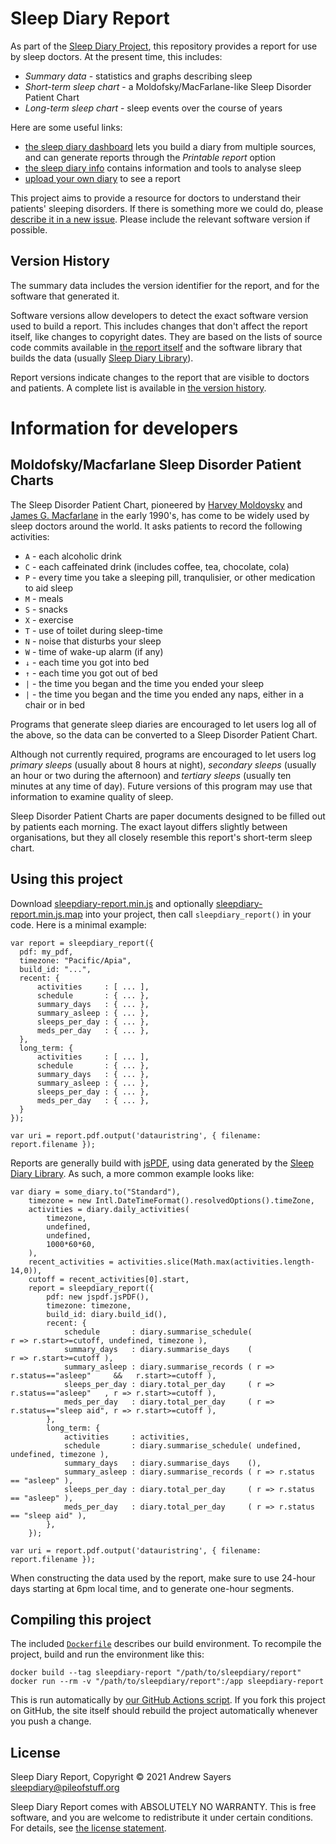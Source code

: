 # Sleep Diary Report

As part of the [Sleep Diary Project](https://sleepdiary.github.io/), this repository provides a report for use by sleep doctors.  At the present time, this includes:

* _Summary data_ - statistics and graphs describing sleep
* _Short-term sleep chart_ - a Moldofsky/MacFarlane-like Sleep Disorder Patient Chart
* _Long-term sleep chart_ - sleep events over the course of years

Here are some useful links:

* [the sleep diary dashboard](../dashboard) lets you build a diary from multiple sources, and can generate reports through the _Printable report_ option
* [the sleep diary info](https://github.com/sleepdiary/info) contains information and tools to analyse sleep
* <a href="#diary-input" id="diary-input-link">upload your own diary</a> to see a report
<input id="diary-input" type="file" style="display:none">

This project aims to provide a resource for doctors to understand their patients' sleeping disorders.  If there is something more we could do, please [describe it in a new issue](https://github.com/sleepdiary/report/issues/new).  Please include the relevant software version if possible.

## Version History

The summary data includes the version identifier for the report, and for the software that generated it.

Software versions allow developers to detect the exact software version used to build a report.  This includes changes that don't affect the report itself, like changes to copyright dates.  They are based on the lists of source code commits available in [the report itself](https://github.com/sleepdiary/report/commits/main) and the software library that builds the data (usually [Sleep Diary Library](https://github.com/sleepdiary/library/commits/main)).

Report versions indicate changes to the report that are visible to doctors and patients.  A complete list is available in [the version history](version_history.txt).

# Information for developers

## Moldofsky/Macfarlane Sleep Disorder Patient Charts

The Sleep Disorder Patient Chart, pioneered by [Harvey Moldoysky](http://sites.utoronto.ca/pain/about-us/profile/harvey-moldofsky.html) and [James G. Macfarlane](https://www.psychiatry.utoronto.ca/faculty/james-g-macfarlane) in the early 1990's, has come to be widely used by sleep doctors around the world.  It asks patients to record the following activities:

* `A` - each alcoholic drink
* `C` - each caffeinated drink (includes coffee, tea, chocolate, cola)
* `P` - every time you take a sleeping pill, tranqulisier, or other medication to aid sleep
* `M` - meals
* `S` - snacks
* `X` - exercise
* `T` - use of toilet during sleep-time
* `N` - noise that disturbs your sleep
* `W` - time of wake-up alarm (if any)
* `↓` - each time you got into bed
* `↑` - each time you got out of bed
* `|` - the time you began and the time you ended your sleep
* `|` - the time you began and the time you ended any naps, either in a chair or in bed

Programs that generate sleep diaries are encouraged to let users log all of the above, so the data can be converted to a Sleep Disorder Patient Chart.

Although not currently required, programs are encouraged to let users log _primary sleeps_ (usually about 8 hours at night), _secondary sleeps_ (usually an hour or two during the afternoon) and _tertiary sleeps_ (usually ten minutes at any time of day).  Future versions of this program may use that information to examine quality of sleep.

Sleep Disorder Patient Charts are paper documents designed to be filled out by patients each morning.  The exact layout differs slightly between organisations, but they all closely resemble this report's short-term sleep chart.

## Using this project

Download [sleepdiary-report.min.js](sleepdiary-report.min.js) and optionally [sleepdiary-report.min.js.map](sleepdiary-report.min.js.map) into your project, then call `sleepdiary_report()` in your code.  Here is a minimal example:

    var report = sleepdiary_report({
      pdf: my_pdf,
      timezone: "Pacific/Apia",
      build_id: "...",
      recent: {
          activities     : [ ... ],
          schedule       : { ... },
          summary_days   : { ... },
          summary_asleep : { ... },
          sleeps_per_day : { ... },
          meds_per_day   : { ... },
      },
      long_term: {
          activities     : [ ... ],
          schedule       : { ... },
          summary_days   : { ... },
          summary_asleep : { ... },
          sleeps_per_day : { ... },
          meds_per_day   : { ... },
      }
    });

    var uri = report.pdf.output('datauristring', { filename: report.filename });

Reports are generally build with [jsPDF](https://github.com/MrRio/jsPDF), using data generated by the [Sleep Diary Library](https://github.com/sleepdiary/library).  As such, a more common example looks like:

    var diary = some_diary.to("Standard"),
        timezone = new Intl.DateTimeFormat().resolvedOptions().timeZone,
        activities = diary.daily_activities(
            timezone,
            undefined,
            undefined,
            1000*60*60,
        ),
        recent_activities = activities.slice(Math.max(activities.length-14,0)),
        cutoff = recent_activities[0].start,
        report = sleepdiary_report({
            pdf: new jspdf.jsPDF(),
            timezone: timezone,
            build_id: diary.build_id(),
            recent: {
                schedule       : diary.summarise_schedule(                             r => r.start>=cutoff, undefined, timezone ),
                summary_days   : diary.summarise_days    (                             r => r.start>=cutoff ),
                summary_asleep : diary.summarise_records ( r => r.status=="asleep"     &&   r.start>=cutoff ),
                sleeps_per_day : diary.total_per_day     ( r => r.status=="asleep"   , r => r.start>=cutoff ),
                meds_per_day   : diary.total_per_day     ( r => r.status=="sleep aid", r => r.start>=cutoff ),
            },
            long_term: {
                activities     : activities,
                schedule       : diary.summarise_schedule( undefined, undefined, timezone ),
                summary_days   : diary.summarise_days    (),
                summary_asleep : diary.summarise_records ( r => r.status == "asleep" ),
                sleeps_per_day : diary.total_per_day     ( r => r.status == "asleep" ),
                meds_per_day   : diary.total_per_day     ( r => r.status == "sleep aid" ),
            },
        });

    var uri = report.pdf.output('datauristring', { filename: report.filename });

When constructing the data used by the report, make sure to use 24-hour days starting at 6pm local time, and to generate one-hour segments.

## Compiling this project

The included [`Dockerfile`](Dockerfile) describes our build environment.  To recompile the project, build and run the environment like this:

    docker build --tag sleepdiary-report "/path/to/sleepdiary/report"
    docker run --rm -v "/path/to/sleepdiary/report":/app sleepdiary-report

This is run automatically by [our GitHub Actions script](.github/workflows/main.yml).  If you fork this project on GitHub, the site itself should rebuild the project automatically whenever you push a change.

## License

Sleep Diary Report, Copyright © 2021 Andrew Sayers <sleepdiary@pileofstuff.org>

Sleep Diary Report comes with ABSOLUTELY NO WARRANTY.  This is free software, and you are welcome to redistribute it under certain conditions.  For details, see [the license statement](LICENSE).

<script src="https://cdnjs.cloudflare.com/ajax/libs/jspdf/2.3.1/jspdf.umd.min.js"></script>
<script src="../library/sleepdiary-library.min.js"></script>
<script src="sleepdiary-report.min.js"></script>
<script src="index.js"></script>
